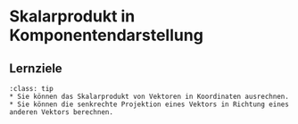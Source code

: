 # Skalarprodukt in Komponentendarstellung

## Lernziele

```{admonition} Lernziele 
:class: tip
* Sie können das Skalarprodukt von Vektoren in Koordinaten ausrechnen.
* Sie können die senkrechte Projektion eines Vektors in Richtung eines anderen Vektors berechnen.
```